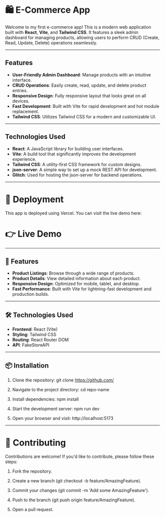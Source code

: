 # 🛍️ E-Commerce App

Welcome to my first e-commerce app! This is a modern web application built with **React**, **Vite**, and **Tailwind CSS**. It features a sleek admin dashboard for managing products, allowing users to perform CRUD (Create, Read, Update, Delete) operations seamlessly.

---

## Features

- **User-Friendly Admin Dashboard**: Manage products with an intuitive interface.
- **CRUD Operations**: Easily create, read, update, and delete product entries.
- **Responsive Design**: Fully responsive layout that looks great on all devices.
- **Fast Development**: Built with Vite for rapid development and hot module replacement.
- **Tailwind CSS**: Utilizes Tailwind CSS for a modern and customizable UI.

---

## Technologies Used

- **React**: A JavaScript library for building user interfaces.
- **Vite**: A build tool that significantly improves the development experience.
- **Tailwind CSS**: A utility-first CSS framework for custom designs.
- **json-server**: A simple way to set up a mock REST API for development.
- **Glitch**: Used for hosting the json-server for backend operations.

---

# 🚀 Deployment

This app is deployed using Vercel. You can visit the live demo here:

# 👉 Live Demo

---

## 🚀 Features

- **Product Listings**: Browse through a wide range of products.
- **Product Details**: View detailed information about each product.
- **Responsive Design**: Optimized for mobile, tablet, and desktop.
- **Fast Performance**: Built with Vite for lightning-fast development and production builds.

---

## 🛠️ Technologies Used

- **Frontend**: React (Vite)
- **Styling**: Tailwind CSS
- **Routing**: React Router DOM
- **API**: FakeStoreAPI

---

## 📦 Installation

1. Clone the repository:
   git clone https://github.com/

2. Navigate to the project directory:
   cd repo-name

3. Install dependencies:
   npm install

4. Start the development server:
   npm run dev

5. Open your browser and visit:
   http://localhost:5173

---

# 🤝 Contributing

Contributions are welcome! If you'd like to contribute, please follow these steps:

1. Fork the repository.

2. Create a new branch (git checkout -b feature/AmazingFeature).

3. Commit your changes (git commit -m 'Add some AmazingFeature').

4. Push to the branch (git push origin feature/AmazingFeature).

5. Open a pull request.
